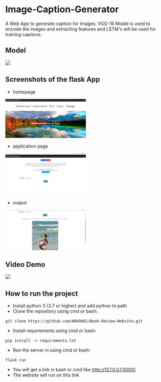 # Image-Caption-Generator
A Web App to generate caption for Images. VGG-16 Model is used to encode the images and extracting features and LSTM's will be used for training captions.

## Model
<img src = "https://raw.githubusercontent.com/yunjey/pytorch-tutorial/master/tutorials/03-advanced/image_captioning/png/model.png" width = 50%>

## Screenshots of the flask App
- homepage
<img src = "screenshots/home.PNG" width = 50%>

- application page
<img src = "screenshots/cap.PNG" width = 50%>

- output
<img src = "screenshots/Capture.PNG" width = 50%>


## Video Demo
<img src = "screenshots/vdo.gif" width = 50%>

## How to run the project
- Install python 3 (3.7 or higher) and add python to path
- Clone the repository using cmd or bash:
```shell
git clone https://github.com/ABX9801/Book-Review-Website.git
```
- Install requirements using cmd or bash:
```shell
pip install -r requirements.txt
```
- Run the server in using cmd or bash:
```shell
flask run
```
- You will get a link in bash or cmd like http://127.0.0.1:5000/
- The website will run on this link


